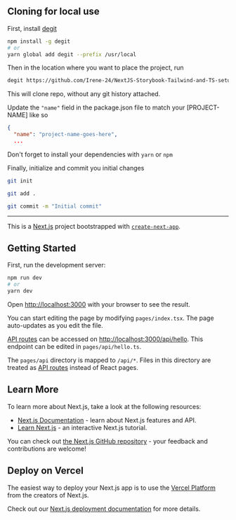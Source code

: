 ## Cloning for local use

First, install [degit](https://www.npmjs.com/package/degit) 

```bash
npm install -g degit
# or
yarn global add degit --prefix /usr/local
```

Then in the location where you want to place the project, run
```bash
degit https://github.com/Irene-24/NextJS-Storybook-Tailwind-and-TS-setup [PROJECT-NAME]
```

This will clone repo, without any git history attached.

Update the `"name"` field in the package.json file to match your [PROJECT-NAME] like so

```json
{
  "name": "project-name-goes-here",
  ...

```

Don't forget to install your dependencies with `yarn` or `npm`


Finally, initialize and commit you initial changes
```bash
git init 
```

```bash
git add . 
```

```bash
git commit -m "Initial commit" 
```



________________________________________________________

This is a [Next.js](https://nextjs.org/) project bootstrapped with [`create-next-app`](https://github.com/vercel/next.js/tree/canary/packages/create-next-app).

## Getting Started

First, run the development server:

```bash
npm run dev
# or
yarn dev
```

Open [http://localhost:3000](http://localhost:3000) with your browser to see the result.

You can start editing the page by modifying `pages/index.tsx`. The page auto-updates as you edit the file.

[API routes](https://nextjs.org/docs/api-routes/introduction) can be accessed on [http://localhost:3000/api/hello](http://localhost:3000/api/hello). This endpoint can be edited in `pages/api/hello.ts`.

The `pages/api` directory is mapped to `/api/*`. Files in this directory are treated as [API routes](https://nextjs.org/docs/api-routes/introduction) instead of React pages.

## Learn More

To learn more about Next.js, take a look at the following resources:

- [Next.js Documentation](https://nextjs.org/docs) - learn about Next.js features and API.
- [Learn Next.js](https://nextjs.org/learn) - an interactive Next.js tutorial.

You can check out [the Next.js GitHub repository](https://github.com/vercel/next.js/) - your feedback and contributions are welcome!

## Deploy on Vercel

The easiest way to deploy your Next.js app is to use the [Vercel Platform](https://vercel.com/new?utm_medium=default-template&filter=next.js&utm_source=create-next-app&utm_campaign=create-next-app-readme) from the creators of Next.js.

Check out our [Next.js deployment documentation](https://nextjs.org/docs/deployment) for more details.
